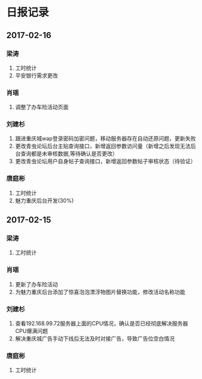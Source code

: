 # 日报记录

## 2017-02-16

### 梁涛
1. 工时统计
2. 平安银行需求更改

### 肖瑶
1. 调整了办车险活动页面

### 刘建杉
1. 跟进重庆城wap登录密码加密问题，移动服务器存在自动还原问题，更新失败
1. 更改青虫论坛后台主贴查询接口，新增返回参数访问量（新增之后发现无法后台查询都是未审核数据,等待确认是否更改）
1. 更改青虫论坛用户自身帖子查询接口，新增返回参数帖子审核状态（待验证）

### 唐庭彬
1. 工时统计
2. 魅力重庆后台开发(30%)


## 2017-02-15

### 梁涛
1. 工时统计

### 肖瑶
1. 更新了办车险活动
1. 为魅力重庆后台添加了惊喜泡泡漂浮物图片替换功能，修改活动名称功能

### 刘建杉
1. 查看192.168.99.72服务器上面的CPU情况，确认是否已经彻底解决服务器CPU爆满问题
1. 解决重庆城广告手动下线后无法及时对接广告，导致广告位空白情况

### 唐庭彬
1. 工时统计